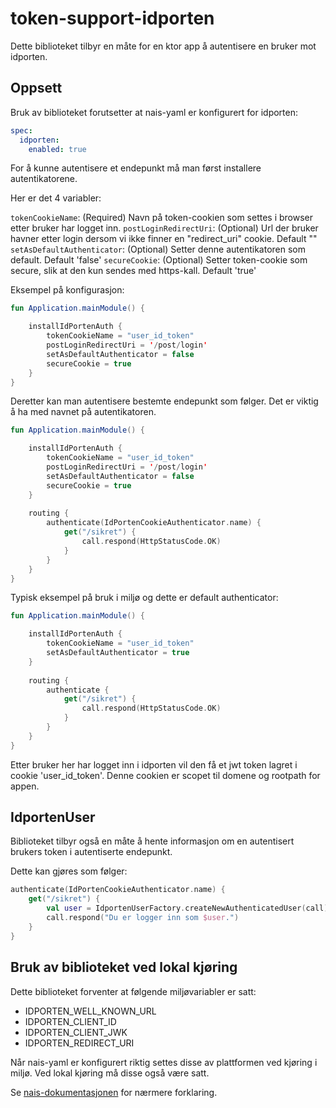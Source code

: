 # token-support-idporten

Dette biblioteket tilbyr en måte for en ktor app å autentisere en bruker mot idporten.

## Oppsett

Bruk av biblioteket forutsetter at nais-yaml er konfigurert for idporten:

```yaml
spec:
  idporten:
    enabled: true
```

For å kunne autentisere et endepunkt må man først installere autentikatorene.

Her er det 4 variabler:

`tokenCookieName`: (Required) Navn på token-cookien som settes i browser etter bruker har logget inn.
`postLoginRedirectUri`: (Optional) Url der bruker havner etter login dersom vi ikke finner en "redirect_uri" cookie. Default ""
`setAsDefaultAuthenticator`: (Optional) Setter denne autentikatoren som default. Default 'false'
`secureCookie`: (Optional) Setter token-cookie som secure, slik at den kun sendes med https-kall. Default 'true'
 
Eksempel på konfigurasjon:

```kotlin
fun Application.mainModule() {

    installIdPortenAuth {
        tokenCookieName = "user_id_token"
        postLoginRedirectUri = '/post/login'
        setAsDefaultAuthenticator = false
        secureCookie = true
    }
}
```

Deretter kan man autentisere bestemte endepunkt som følger. Det er viktig å ha med navnet på autentikatoren.

```kotlin
fun Application.mainModule() {

    installIdPortenAuth {
        tokenCookieName = "user_id_token"
        postLoginRedirectUri = '/post/login'
        setAsDefaultAuthenticator = false
        secureCookie = true
    }
    
    routing {
        authenticate(IdPortenCookieAuthenticator.name) {
            get("/sikret") {
                call.respond(HttpStatusCode.OK)
            }
        }
    }
}
```

Typisk eksempel på bruk i miljø og dette er default authenticator:

```kotlin
fun Application.mainModule() {

    installIdPortenAuth {
        tokenCookieName = "user_id_token"
        setAsDefaultAuthenticator = true
    }
    
    routing {
        authenticate {
            get("/sikret") {
                call.respond(HttpStatusCode.OK)
            }
        }
    }
}
```

Etter bruker her har logget inn i idporten vil den få et jwt token lagret i cookie 'user_id_token'. 
Denne cookien er scopet til domene og rootpath for appen.

## IdportenUser

Biblioteket tilbyr også en måte å hente informasjon om en autentisert brukers token i autentiserte endepunkt. 

Dette kan gjøres som følger:

```kotlin
authenticate(IdPortenCookieAuthenticator.name) {
    get("/sikret") {
        val user = IdportenUserFactory.createNewAuthenticatedUser(call)
        call.respond("Du er logger inn som $user.")
    }
}
```

## Bruk av biblioteket ved lokal kjøring 

Dette biblioteket forventer at følgende miljøvariabler er satt:

- IDPORTEN_WELL_KNOWN_URL
- IDPORTEN_CLIENT_ID
- IDPORTEN_CLIENT_JWK
- IDPORTEN_REDIRECT_URI

Når nais-yaml er konfigurert riktig settes disse av plattformen ved kjøring i miljø. Ved lokal kjøring må disse også være satt. 

Se [nais-dokumentasjonen](https://doc.nais.io/security/auth/idporten/#runtime-variables-credentials) for nærmere forklaring.
